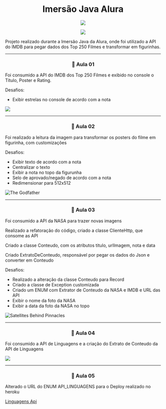 # <h1 align="center"> Imersão Java Alura </h1>
<p align="center">
<img src="http://img.shields.io/static/v1?label=STATUS&message=%20FINALIZADO&color=black&style=for-the-badge"/>
</p>
<p align="center">
<img src="https://img.shields.io/badge/java-%23ED8B00.svg?style=for-the-badge&logo=java&logoColor=white"/>

</p>


Projeto realizado durante a Imersão Java da Alura, onde foi utilizado a API do IMDB para pegar dados dos Top 250 Filmes e transformar em figurinhas.

<hr>

<h3 align="center"> 📖 Aula 01 </h3>

<p> Foi consumido a API do IMDB dos Top 250 Filmes e exibido no console o Título, Poster e Rating.</p>
<p> Desafios: </p>
<ul>
<li>Exibir estrelas no console de acordo com a nota</li>
</ul>

<img src="https://user-images.githubusercontent.com/95001637/179854918-412abcca-da9c-41e4-8154-94baf7bf5bed.png">

<hr>

<h3 align="center"> 📖 Aula 02 </h3>

<p>Foi realizado a leitura da imagem para transformar os posters do filme em figurinha, com customizações</p>
<p>Desafios: </p>
<ul>
<li>Exibir texto de acordo com a nota</li>
<li>Centralizar o texto</li>
<li>Exibir a nota no topo da figurunha</li>
<li>Selo de aprovado/negado de acordo com a nota</li>
<li>Redimensionar para 512x512</li>
</ul>

![The Godfather](https://user-images.githubusercontent.com/95001637/180095505-e856e807-c426-4432-b3c3-e62fdcfb83f6.png)

<hr>

<h3 align="center"> 📖 Aula 03 </h3>

<p> Foi consumido a API da NASA para trazer novas imagens </p>
<p>Realizado a refatoração do código, criado a classe ClienteHttp, que consome as API</p>
<p> Criado a classe Conteudo, com os atributos titulo, urlImagem, nota e data</p>
<p> Criado ExtratoDeConteudo, responsável por pegar os dados do Json e converter em Conteudo</p>

<p>Desafios: </p>
<ul>
<li>Realizado a alteração da classe Conteudo para Record</li>
<li>Criado a classe de Exception customizada</li>
<li>Criado um ENUM com Extrator de Conteudo da NASA e IMDB e URL das API</li>
<li>Exibir o nome da foto da NASA</li>
<li>Exibir a data da foto da NASA no topo</li>
</ul>

![Satellites Behind Pinnacles](https://user-images.githubusercontent.com/95001637/180338100-12095c20-fe14-4424-a357-6883de1dd3f9.png)

<hr>

<h3 align="center"> 📖 Aula 04 </h3>

<p> Foi consumido a API de Linguagens e a criação do Extrato de Conteudo da API de Linguagens </p>

<img src="https://user-images.githubusercontent.com/95001637/180868162-74a0e5d9-5b4c-4cbf-82b5-d67b78b26a92.png">

<hr>

<h3 align="center"> 📖 Aula 05 </h3>

<p> Alterado o URL do ENUM API_LINGUAGENS para o Deploy realizado no heroku</p>
<a href="https://github.com/BrunoLutterbach/linguagens-api">Linguagens Api</a>

